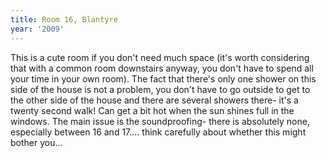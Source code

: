 ```yaml
---
title: Room 16, Blantyre
year: '2009'
---
```


This is a cute room if you don't need much space (it's worth considering that with a common room downstairs anyway, you don't have to spend all your time in your own room). The fact that there's only one shower on this side of the house is not a problem, you don't have to go outside to get to the other side of the house and there are several showers there- it's a twenty second walk!  Can get a bit hot when the sun shines full in the windows. The main issue is the soundproofing- there is absolutely none, especially between 16 and 17.... think carefully about whether this might bother you...
